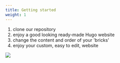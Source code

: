```yaml
---
title: Getting started
weight: 1
---
```


1. clone our repository
1. enjoy a good looking ready-made Hugo website
1. change the content and order of your 'bricks'
1. enjoy your custom, easy to edit, website

![](/uploads/illustrations/cuate/writing.svg)